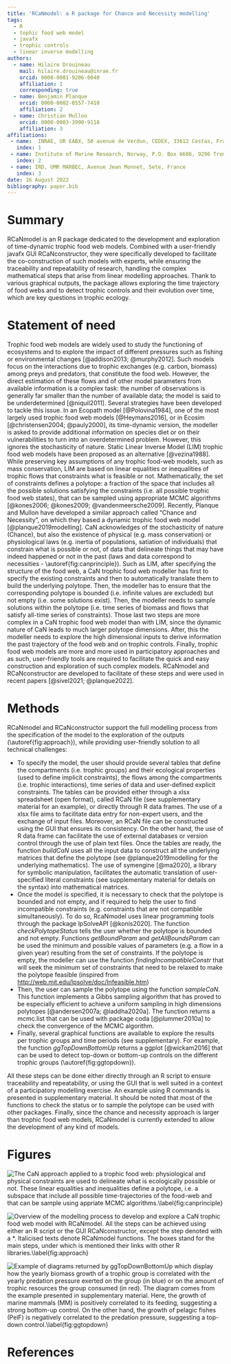 ```yaml
---
title: 'RCaNmodel: a R package for Chance and Necessity modelling'
tags:
  - R
  - tophic food web model
  - javafx
  - trophic controls
  - linear inverse modelling
authors:
  - name: Hilaire Drouineau 
    mail: hilaire.drouineau@inrae.fr
    orcid: 0000-0001-9206-0040
    affiliation: 1
    corresponding: true
  - name: Benjamin Planque
    orcid: 0000-0002-0557-7410
    affiliation: 2
  - name: Christian Mullon
    orcid: 0000-0003-3990-9118
    affiliation: 3
affiliations:
 - name:  INRAE, UR EABX, 50 avenue de Verdun, CEDEX, 33612 Cestas, France
   index: 1
 - name: Institute of Marine Research, Norway, P.O. Box 6606, 9296 Tromsø, Norway
   index: 2
 - name: IRD, UMR MARBEC, Avenue Jean Monnet, Sete, France
   index: 3
date: 16 August 2022
bibliography: paper.bib
---
```




# Summary
RCaNmodel is an R package dedicated to the development and exploration of time-dynamic trophic food web models. Combined with a user-friendly javafx GUI RCaNconstructor, they were specifically developed to facilitate the co-construction of such models with experts, while ensuring the traceability and repeatability of research, handling the complex mathematical steps that arise from linear modelling approaches. Thank to various graphical outputs, the package allows exploring the time trajectory of food webs and to detect trophic controls and their evolution over time, which are key questions in trophic ecology.


# Statement of need
Trophic food web models are widely used to study the functioning of ecosystems and to explore the impact of different pressures such as fishing or environmental changes [@addison2013; @murphy2012]. Such models focus on the interactions due to trophic exchanges (e.g. carbon, biomass) among preys and predators, that constitute the food web. However, the direct estimation of these flows and of other model parameters from available information is a complex task: the number of observations is generally far smaller than the number of available data; the model is said to be underdetermined [@niquil2011]. Several strategies have been developed to tackle this issue. In an Ecopath model [@Polovina1984], one of the most largely used trophic food web models [@Heymans2016], or in Ecosim [@christensen2004; @pauly2000], its time-dynamic version, the modeller is asked to provide additional information on species diet or on their vulnerabilities to turn into an overdetermined problem. However, this ignores the stochasticity of nature. Static Linear Inverse Model (LIM) trophic food web models have been proposed as an alternative [@vezina1988]. While preserving key assumptions of any trophic food-web models, such as mass conservation, LIM are based on linear equalities or inequalities of trophic flows that constraints what is feasible or not. Mathematically, the set of constraints defines a polytope: a fraction of the space that includes all the possible solutions satisfying the constraints (i.e. all possible trophic food web states), that can be sampled using appropriate MCMC algorithms [@kones2006; @kones2009; @vandenmeersche2009]. Recently, Planque and Mullon have developed a similar approach called “Chance and Necessity”, on which they based a dynamic trophic food web model [@planque2019modelling]. CaN acknowledges of the stochasticity of nature (Chance), but also the existence of physical (e.g. mass conservation) or physiological laws (e.g. inertia of populations, satiation of individuals) that constrain what is possible or not, of data that delineate things that may have indeed happened or not in the past (laws and data correspond to necessities - \autoref{fig:canprinciple}). Such as LIM, after specifying the structure of the food web, a CaN trophic food web modeller has first to specify the existing constraints and then to automatically translate them to build the underlying polytope. Then, the modeller has to ensure that the corresponding polytope is bounded (i.e. infinite values are excluded) but not empty (i.e. some solutions exist). Then, the modeller needs to sample solutions within the polytope (i.e. time series of biomass and flows that satisfy all-time series of constraints). Those last two steps are more complex in a CaN trophic food web model than with LIM, since the dynamic nature of CaN leads to much larger polytope dimensions. After, this the modeller needs to explore the high dimensional inputs to derive information the past trajectory of the food web and on trophic controls. Finally, trophic food web models are more and more used in participatory approaches and as such, user-friendly tools are required to facilitate the quick and easy construction and exploration of such complex models. RCaNmodel and RCaNconstructor are developed to facilitate of these steps and were used in recent papers [@sivel2021; @planque2022].

# Methods
RCaNmodel and RCaNconstructor support the full modelling process from the specification of the model to the exploration of the outputs (\autoref{fig:approach}), while providing user-friendly solution to all technical challenges:

* To specify the model, the user should provide several tables that define the compartments (i.e. trophic groups) and their ecological properties (used to define implicit constraints), the flows among the compartments (i.e. trophic interactions), time series of data and user-defined explicit constraints. The tables can be provided either through a xlsx spreadsheet (open format), called RCaN file (see supplementary material for an example), or directly through R data frames. The use of a xlsx file aims to facilitate data entry for non-expert users, and the exchange of input files. Moreover, an RCaN file can be constructed using the GUI that ensures its consistency. On the other hand, the use of R data frame can facilitate the use of external databases or version control through the use of plain text files. Once the tables are ready, the function *buildCaN* uses all the input data to construct all the underlying matrices that define the polytope (see @planque2019modelling for the underlying mathematics). The use of symengine [@ma2020], a library for symbolic manipulation, facilitates the automatic translation of user-specified literal constraints (see supplementary material for details on the syntax) into mathematical matrices.
* Once the model is specified, it is necessary to check that the polytope is bounded and not empty, and if required to help the user to find incompatible constraints (e.g. constraints that are not compatible simultaneously). To do so, RcaNmodel uses linear programming tools through the package lpSolveAPI [@konis2020]. The function *checkPolytopeStatus* tells the user whether the polytope is bounded and not empty. Functions *getBoundParam* and *getAllBoundsParam* can be used the minimum and possible values of parameters (e.g. a flow in a given year) resulting from the set of constraints. If the polytope is empty, the modeller can use the function *findingIncompatibleConstr* that will seek the minimum set of constraints that need to be relaxed to make the polytope feasible (inspired from http://web.mit.edu/lpsolve/doc/Infeasible.htm)
* Then, the user can sample the polytope using the function *sampleCaN*. This function implements a Gibbs sampling algorithm that has proved to be especially efficient to achieve a uniform sampling in high dimensions polytopes [@andersen2007a; @laddha2020a]. The function returns a mcmc.list that can be used with package coda [@plummer2010a] to check the convergence of the MCMC algorithm.
* Finally, several graphical functions are available to explore the results per trophic groups and time periods (see supplementary). For example, the function *ggTopDownBottomUp* returns a ggplot [@wickam2016] that can be used to detect top-down or bottom-up controls on the different trophic groups (\autoref{fig:ggtopdown}).

All these steps can be done either directly through an R script to ensure traceability and repeatability, or using the GUI that is well suited in a context of a participatory modelling exercise. An example using R commands is presented in supplementary material. It should be noted that most of the functions to check the status or to sample the polytope can be used with other packages. Finally, since the chance and necessity approach is larger than trophic food web models, RCaNmodel is currently extended to allow the development of any kind of models.

# Figures
![The CaN approach applied to a trophic food web: physiological and physical constraints are used to delineate what is ecologically possible or not. These linear equalities and inequalities define a polytope, i.e. a subspace that include all possible time-trajectories of the food-web and that can be sample using appriate MCMC algorithms.\label{fig:canprinciple}](can.png)

![Overview of the modelling process to develop and explore a CaN trophic food web model with RCaNmodel. All the steps can be achieved using either an R script or the GUI RCaNconstructor, except the step denoted with a \*. Italicised texts denote RCaNmodel functions. The boxes stand for the main steps, under which is mentioned their links with other R libraries.\label{fig:approach}](approaches.png)

![Example of diagrams returned by ggTopDownBottomUp which display how the yearly biomass growth of a trophic group is correlated with the yearly predation pressure exerted on the group (in blue) or on the amount of trophic resources the group consumed (in red). The diagram comes from the example presented in supplementary material. Here, the growth of marine mammals (MM) is positively correlated to its feeding, suggesting a strong bottom-up control. On the other hand, the growth of pelagic fishes (PelF) is negatively correlated to the predation pressure, suggesting a top-down control.\label{fig:ggtopdown}](ggtopdown.png)





# References

